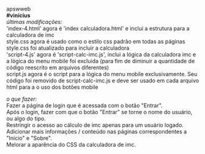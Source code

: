 ﻿apswweb  
**#vinícius**  
*últimas modificações:*  
'index-4.html' agora é 'index calculadora.html' e inclui a estrutura para a calculadora de imc  
style.css agora é usado como o estilo css padrão em todas as páginas  
style.css foi atualizado para incluir a calculadora  
'script-4.js' agora é 'script-calc-imc.js', inclui a lógica da calculadora imc e a lógica do menu mobile foi excluida (para fim de diminuir a quantidade de código reescrito em arquivos diferentes)  
script.js agora é o script para a lógica do menu mobile exclusivamente. Seu código foi removido de script-calc-imc.js e deve ser usado em cada arquivo html para a o uso dos botões mobile  

*o que fazer:*  
Fazer a página de login que é acessada com o botão "Entrar".  
Após o login, fazer com que o botão "Entrar" se torne o nome do usuário, ou algo do tipo.  
Restringir o acesso ao cálculo de imc apenas para um usuário logado.  
Adicionar mais informações / conteúdo nas páginas correspondentes a "Início" e "Sobre".  
Melorar a aparência do CSS da calculadora de imc.  
